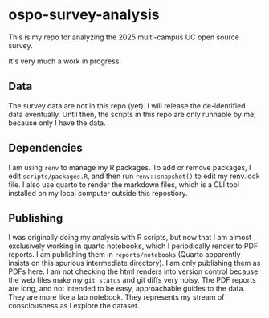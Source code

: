 # ospo-survey-analysis

This is my repo for analyzing the 2025 multi-campus UC open source survey.

It's very much a work in progress.

## Data

The survey data are not in this repo (yet). I will release the de-identified
data eventually. Until then, the scripts in this repo are only runnable by me,
because only I have the data.

## Dependencies

I am using `renv` to manage my R packages. To add or remove packages, I edit
`scripts/packages.R`, and then run `renv::snapshot()` to edit my renv.lock file.
I also use quarto to render the markdown files, which is a CLI tool installed on
my local computer outside this repostiory.

## Publishing

I was originally doing my analysis with R scripts, but now that I am almost
exclusively working in quarto notebooks, which I periodically render to PDF
reports. I am publishing them in `reports/notebooks` (Quarto apparently insists
on this spurious intermediate directory). I am only publishing them as PDFs
here. I am not checking the html renders into version control because the web
files make my `git status` and git diffs very noisy. The PDF reports are long,
and not intended to be easy, approachable guides to the data. They are more like
a lab notebook. They represents my stream of consciousness as I explore the
dataset.
